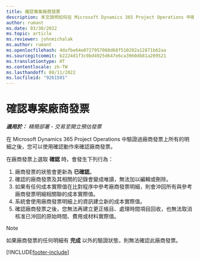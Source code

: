 ```yaml
---
title: 確認專案廠商發票
description: 本文說明如何在 Microsoft Dynamics 365 Project Operations 中確認專案廠商發票，以及確認專案廠商發票的財務影響。
author: rumant
ms.date: 03/30/2022
ms.topic: article
ms.reviewer: johnmichalak
ms.author: rumant
ms.openlocfilehash: 4dafbe64e0727957068d68f510202a12871b62aa
ms.sourcegitcommit: b2224d1f3c0bd4925d647e6ca3960db81a209521
ms.translationtype: HT
ms.contentlocale: zh-TW
ms.lasthandoff: 08/11/2022
ms.locfileid: "9261501"
---
```

# <a name="confirm-a-project-vendor-invoice"></a>確認專案廠商發票

_**適用於：** 精簡部署 - 交易至開立預估發票_

在 Microsoft Dynamics 365 Project Operations 中驗證過廠商發票上所有的明細之後，您可以使用確認動作來確認廠商發票。

在廠商發票上選取 **確認** 時，會發生下列行為：

1. 廠商發票的狀態會更新為 **已確認**。
2. 確認的廠商發票及其相關的記錄會變成唯讀，無法加以編輯或刪除。
3. 如果有任何成本實際值在比對程序中參考廠商發票明細，則會沖回所有與參考廠商發票明細相關聯的成本實際值。
4. 系統會使用廠商發票明細上的資訊建立新的成本實際值。
5. 確認廠商發票之後，您無法再建立更正帳目、處理時間項目回收，也無法取消核准已沖回的原始時間、費用或材料實際值。

> [!NOTE]
> 如果廠商發票的任何明細有 **完成** 以外的驗證狀態，則無法確認此廠商發票。

[!INCLUDE[footer-include](../../includes/footer-banner.md)]
